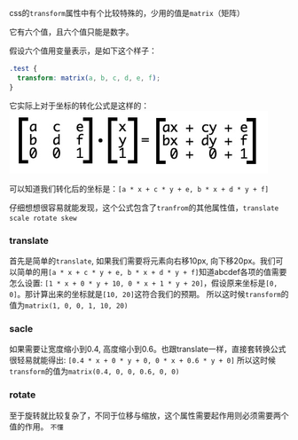css的`transform`属性中有个比较特殊的，少用的值是`matrix`（矩阵）

它有六个值，且六个值只能是数字。

假设六个值用变量表示，是如下这个样子：
```css
.test {
  transform: matrix(a, b, c, d, e, f);
}
```
它实际上对于坐标的转化公式是这样的：
![transform2](../imgs/20200703163158.jpg)

可以知道我们转化后的坐标是：`[a * x + c * y + e, b * x + d * y + f]`

仔细想想很容易就能发现，这个公式包含了`tranfrom`的其他属性值，`translate scale rotate skew`

### translate
首先是简单的`translate`, 如果我们需要将元素向右移10px, 向下移20px。我们可以简单的用`[a * x + c * y + e, b * x + d * y + f]`知道abcdef各项的值需要怎么设置:
`[1 * x + 0 * y + 10, 0 * x + 1 * y + 20]`，假设原来坐标是`[0, 0]`。那计算出来的坐标就是`[10, 20]`这符合我们的预期。
所以这时候`transform`的值为`matrix(1, 0, 0, 1, 10, 20)`

### sacle
如果需要让宽度缩小到0.4, 高度缩小到0.6。也跟translate一样，直接套转换公式很轻易就能得出:
`[0.4 * x + 0 * y + 0, 0 * x + 0.6 * y + 0]`
所以这时候`transform`的值为`matrix(0.4, 0, 0, 0.6, 0, 0)`

### rotate
至于旋转就比较复杂了，不同于位移与缩放，这个属性需要起作用则必须需要两个值的作用。
`不懂`